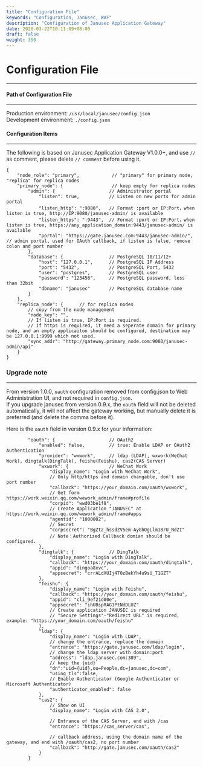 ```yaml
---
title: "Configuration File"
keywords: "Configuration, Janusec, WAF"
description: "Configuration of Janusec Application Gateway"
date: 2020-03-22T10:11:09+08:00
draft: false
weight: 350
---
```


# Configuration File
----

#### Path of Configuration File
----
Production environment:  `/usr/local/janusec/config.json`  
Development environment: `./config.json`

#### Configuration Items
----

The following is based on Janusec Application Gateway V1.0.0+, and use `//` as comment, please delete `// comment` before using it.

```
{
    "node_role": "primary",            // "primary" for primary node, "replica" for replica nodes
    "primary_node": {                  // keep empty for replica nodes
        "admin": {                    // Administrator portal
            "listen": true,           // Listen on new ports for admin portal
            "listen_http": ":9080",   // Format :port or IP:Port，when listen is true, http://IP:9080/janusec-admin/ is available
            "listen_https": ":9443",  // Format :port or IP:Port，when listen is true, https://any_application_domain:9443/janusec-admin/ is available
            "portal": "https://gate.janusec.com:9443/janusec-admin/",   // admin portal, used for OAuth callback, if listen is false, remove colon and port number
        },
        "database": {                 // PostgreSQL 10/11/12+
            "host": "127.0.0.1",      // PostgreSQL IP Address
            "port": "5432",           // PostgreSQL Port, 5432
            "user": "postgres",       // PostgreSQL user
            "password": "123456",     // PostgreSQL password, less than 32bit
            "dbname": "janusec"       // PostgreSQL database name
        }
    },
    "replica_node": {      // for replica nodes
        // copy from the node management
        "node_key": "",  
        // If listen is true, IP:Port is required.
        // If https is required, it need a seperate domain for primary node, and an empty applicaiton should be configured, destination may be 127.0.0.1:9999 which not used.
        "sync_addr": "http://gateway.primary_node.com:9080/janusec-admin/api"
    }
}
```


### Upgrade note
---
From version 1.0.0, `oauth` configuration removed from config.json to Web Administration UI, and not required in `config.json`.   
If you upgrade janusec from version 0.9.x, the `oauth` field will not be deleted automatically, it will not affect the gateway working, but manually delete it is preferred (and delete the comma before it).   

Here is the `oauth` field in version 0.9.x for your information:  

```
        "oauth": {                    // OAuth2
            "enabled": false,         // true: Enable LDAP or OAuth2 Authentication
            "provider": "wxwork",     // ldap (LDAP), wxwork(WeChat Work), dingtalk(DingTalk), feishu(Feishu), cas2(CAS Server)
            "wxwork": {               // WeChat Work
                "display_name": "Login with WeChat Work",     
                // Only http/https and domain changable, don't use port number
                "callback": "https://your_domain.com/oauth/wxwork",  
                // Get form https://work.weixin.qq.com/wework_admin/frame#profile
                "corpid": "wwd03be1f8",  
                // Create Application "JANUSEC" at https://work.weixin.qq.com/wework_admin/frame#apps 
                "agentid": "1000002",  
                // Secret                             
                "corpsecret": "BgZtz_hssdZV5em-AyGhOgLlm18rU_NdZI"  
                // Note：Authorized Callback domian should be configured. 
            },
            "dingtalk": {             // DingTalk
                "display_name": "Login with DingTalk", 
                "callback": "https://your_domain.com/oauth/dingtalk", 
                "appid": "dingoa8xvc",
                "appsecret": "crrALdXUIj4T0zBekYh4u9sU_T1GZT"
            },
            "feishu": {
                "display_name": "Login with Feishu",
                "callback": "https://your_domain.com/oauth/feishu",
                "appid": "cli_9ef21d00e",
                "appsecret": "ihUBspRAG1PtNdDLUZ"
                // Create application JANUSEC is required
                // "Secure Settings"-"Redirect URL" is required, example: "https://your_domain.com/oauth/feishu" 
            },
            "ldap": {
                "display_name": "Login with LDAP",
                // change the entrance, replace the domain
                "entrance": "https://gate.janusec.com/ldap/login",
                // change the ldap server with domain:port  
                "address": "ldap.janusec.com:389",
                // keep the {uid}
                "dn":"uid={uid},ou=People,dc=janusec,dc=com",
                "using_tls":false,
                // Enable Authenticator (Google Authenticator or Microsoft Authenticator)
                "authenticator_enabled": false
            },
            "cas2": {
                // Show on UI
                "display_name": "Login with CAS 2.0",

                // Entrance of the CAS Server, end with /cas   
                "entrance": "https://cas_server/cas",

                // callback address, using the domain name of the gateway, and end with /oauth/cas2, no port number
                "callback": "http://gate.janusec.com/oauth/cas2"
            }
        }
```
